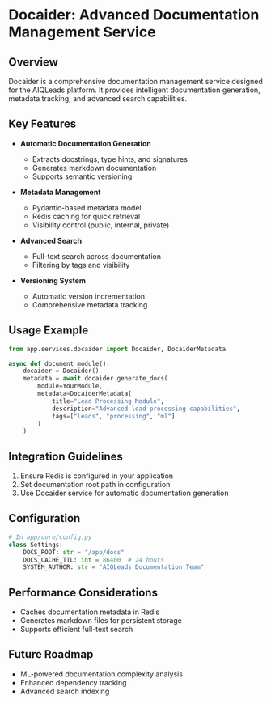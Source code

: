 # Docaider: Advanced Documentation Management Service

## Overview

Docaider is a comprehensive documentation management service designed for the AIQLeads platform. It provides intelligent documentation generation, metadata tracking, and advanced search capabilities.

## Key Features

- **Automatic Documentation Generation**
  - Extracts docstrings, type hints, and signatures
  - Generates markdown documentation
  - Supports semantic versioning

- **Metadata Management**
  - Pydantic-based metadata model
  - Redis caching for quick retrieval
  - Visibility control (public, internal, private)

- **Advanced Search**
  - Full-text search across documentation
  - Filtering by tags and visibility

- **Versioning System**
  - Automatic version incrementation
  - Comprehensive metadata tracking

## Usage Example

```python
from app.services.docaider import Docaider, DocaiderMetadata

async def document_module():
    docaider = Docaider()
    metadata = await docaider.generate_docs(
        module=YourModule,
        metadata=DocaiderMetadata(
            title="Lead Processing Module",
            description="Advanced lead processing capabilities",
            tags=["leads", "processing", "ml"]
        )
    )
```

## Integration Guidelines

1. Ensure Redis is configured in your application
2. Set documentation root path in configuration
3. Use Docaider service for automatic documentation generation

## Configuration

```python
# In app/core/config.py
class Settings:
    DOCS_ROOT: str = "/app/docs"
    DOCS_CACHE_TTL: int = 86400  # 24 hours
    SYSTEM_AUTHOR: str = "AIQLeads Documentation Team"
```

## Performance Considerations

- Caches documentation metadata in Redis
- Generates markdown files for persistent storage
- Supports efficient full-text search

## Future Roadmap

- ML-powered documentation complexity analysis
- Enhanced dependency tracking
- Advanced search indexing
